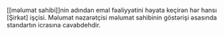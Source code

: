 [[məlumat sahibi]]nin adından emal fəaliyyətini həyata keçirən hər hansı [Şirkət] işçisi. Məlumat nəzarətçisi məlumat sahibinin göstərişi əsasında standartın icrasına cavabdehdir.